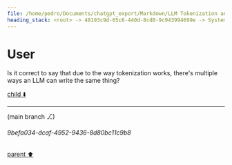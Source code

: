 ```yaml
---
file: /home/pedro/Documents/chatgpt_export/Markdown/LLM Tokenization and Variability.md
heading_stack: <root> -> 48193c9d-65c6-440d-8cd0-9c943994699e -> System -> 91ce2a8a-e1f3-4f78-ba1d-3b61beaaa490 -> System -> aaa26c7f-9d7a-4fb3-baa7-c136119b6999 -> User
---
```

# User

Is it correct to say that due to the way tokenization works, there's multiple ways an LLM can write the same thing?

[child ⬇️](#9befa034-dcaf-4952-9436-8d80bc11c9b8)

---

(main branch ⎇)
###### 9befa034-dcaf-4952-9436-8d80bc11c9b8
[parent ⬆️](#aaa26c7f-9d7a-4fb3-baa7-c136119b6999)
